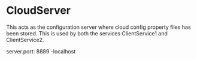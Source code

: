 # CloudServer
  This acts as the configuration server where cloud config property files has been stored. This is used by both the services ClientService1 and ClientService2.

server.port: 8889 -localhost

